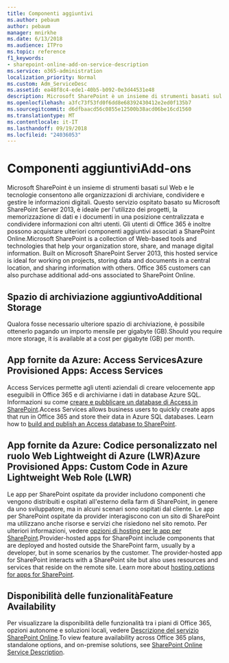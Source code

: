 ```yaml
---
title: Componenti aggiuntivi
ms.author: pebaum
author: pebaum
manager: mnirkhe
ms.date: 6/13/2018
ms.audience: ITPro
ms.topic: reference
f1_keywords:
- sharepoint-online-add-on-service-description
ms.service: o365-administration
localization_priority: Normal
ms.custom: Adm_ServiceDesc
ms.assetid: ea48f8c4-ede1-40b5-b092-0e3d44531e48
description: Microsoft SharePoint è un insieme di strumenti basati sul Web e le tecnologie consentono alle organizzazioni di archiviare, condividere e gestire le informazioni digitali. Questo servizio ospitato basato su Microsoft SharePoint Server 2013, è ideale per l'utilizzo dei progetti, la memorizzazione di dati e i documenti in una posizione centralizzata e condividere informazioni con altri utenti. Gli utenti di Office 365 è inoltre possono acquistare ulteriori componenti aggiuntivi associati a SharePoint Online.
ms.openlocfilehash: a3fc73f53fd0f6dd8e68392430412e2ed0f135b7
ms.sourcegitcommit: d6dfbaacd56c0855e12500b38acd06be16cd1560
ms.translationtype: MT
ms.contentlocale: it-IT
ms.lasthandoff: 09/19/2018
ms.locfileid: "24036053"
---
```

# <a name="add-ons"></a><span data-ttu-id="fe74d-105">Componenti aggiuntivi</span><span class="sxs-lookup"><span data-stu-id="fe74d-105">Add-ons</span></span>

<span data-ttu-id="fe74d-p102">Microsoft SharePoint è un insieme di strumenti basati sul Web e le tecnologie consentono alle organizzazioni di archiviare, condividere e gestire le informazioni digitali. Questo servizio ospitato basato su Microsoft SharePoint Server 2013, è ideale per l'utilizzo dei progetti, la memorizzazione di dati e i documenti in una posizione centralizzata e condividere informazioni con altri utenti. Gli utenti di Office 365 è inoltre possono acquistare ulteriori componenti aggiuntivi associati a SharePoint Online.</span><span class="sxs-lookup"><span data-stu-id="fe74d-p102">Microsoft SharePoint is a collection of Web-based tools and technologies that help your organization store, share, and manage digital information. Built on Microsoft SharePoint Server 2013, this hosted service is ideal for working on projects, storing data and documents in a central location, and sharing information with others. Office 365 customers can also purchase additional add-ons associated to SharePoint Online.</span></span>
  
## <a name="additional-storage"></a><span data-ttu-id="fe74d-109">Spazio di archiviazione aggiuntivo</span><span class="sxs-lookup"><span data-stu-id="fe74d-109">Additional Storage</span></span>
<span data-ttu-id="fe74d-110"><a name="bkmk_AdditionalStorage"> </a></span><span class="sxs-lookup"><span data-stu-id="fe74d-110"></span></span>

<span data-ttu-id="fe74d-111">Qualora fosse necessario ulteriore spazio di archiviazione, è possibile ottenerlo pagando un importo mensile per gigabyte (GB).</span><span class="sxs-lookup"><span data-stu-id="fe74d-111">Should you require more storage, it is available at a cost per gigabyte (GB) per month.</span></span>
  
## <a name="azure-provisioned-apps-access-services"></a><span data-ttu-id="fe74d-112">App fornite da Azure: Access Services</span><span class="sxs-lookup"><span data-stu-id="fe74d-112">Azure Provisioned Apps: Access Services</span></span>
<span data-ttu-id="fe74d-113"><a name="bkmk_AzureProvisionedAppsAccessServices"> </a></span><span class="sxs-lookup"><span data-stu-id="fe74d-113"></span></span>

<span data-ttu-id="fe74d-p103">Access Services permette agli utenti aziendali di creare velocemente app eseguibili in Office 365 e di archiviarne i dati in database Azure SQL. Informazioni su come [creare e pubblicare un database di Access in SharePoint](https://go.microsoft.com/fwlink/p/?LinkID=393754).</span><span class="sxs-lookup"><span data-stu-id="fe74d-p103">Access Services allows business users to quickly create apps that run in Office 365 and store their data in Azure SQL databases. Learn how to [build and publish an Access database to SharePoint](https://go.microsoft.com/fwlink/p/?LinkID=393754).</span></span>
  
## <a name="azure-provisioned-apps-custom-code-in-azure-lightweight-web-role-lwr"></a><span data-ttu-id="fe74d-116">App fornite da Azure: Codice personalizzato nel ruolo Web Lightweight di Azure (LWR)</span><span class="sxs-lookup"><span data-stu-id="fe74d-116">Azure Provisioned Apps: Custom Code in Azure Lightweight Web Role (LWR)</span></span>
<span data-ttu-id="fe74d-117"><a name="bkmk_AzureProvisionedAppsCustomCodeinAzureLWR"> </a></span><span class="sxs-lookup"><span data-stu-id="fe74d-117"></span></span>

<span data-ttu-id="fe74d-p104">Le app per SharePoint ospitate da provider includono componenti che vengono distribuiti e ospitati all'esterno della farm di SharePoint, in genere da uno sviluppatore, ma in alcuni scenari sono ospitati dal cliente. Le app per SharePoint ospitate da provider interagiscono con un sito di SharePoint ma utilizzano anche risorse e servizi che risiedono nel sito remoto. Per ulteriori informazioni, vedere [opzioni di hosting per le app per SharePoint](https://go.microsoft.com/fwlink/?LinkId=271314).</span><span class="sxs-lookup"><span data-stu-id="fe74d-p104">Provider-hosted apps for SharePoint include components that are deployed and hosted outside the SharePoint farm, usually by a developer, but in some scenarios by the customer. The provider-hosted app for SharePoint interacts with a SharePoint site but also uses resources and services that reside on the remote site. Learn more about [hosting options for apps for SharePoint](https://go.microsoft.com/fwlink/?LinkId=271314).</span></span>
  
## <a name="feature-availability"></a><span data-ttu-id="fe74d-121">Disponibilità delle funzionalità</span><span class="sxs-lookup"><span data-stu-id="fe74d-121">Feature Availability</span></span>
<span data-ttu-id="fe74d-122"><a name="bkmk_AzureProvisionedAppsCustomCodeinAzureLWR"> </a></span><span class="sxs-lookup"><span data-stu-id="fe74d-122"></span></span>

<span data-ttu-id="fe74d-123">Per visualizzare la disponibilità delle funzionalità tra i piani di Office 365, opzioni autonome e soluzioni locali, vedere [Descrizione del servizio SharePoint Online](sharepoint-online-service-description.md).</span><span class="sxs-lookup"><span data-stu-id="fe74d-123">To view feature availability across Office 365 plans, standalone options, and on-premise solutions, see [SharePoint Online Service Description](sharepoint-online-service-description.md).</span></span>
  

